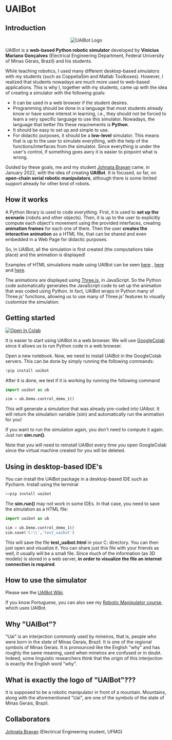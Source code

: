 

<h1>UAIBot</h1>

<h2>Introduction</h2>

<p align="center">
    <img src="https://viniciusmgn.github.io/aulas_manipuladores/presentation/images/aula1/logouaibot.svg" alt="UAIBot Logo"/>
</p>

UAIBot is a <strong>web-based Python robotic simulator</strong> developed by <strong>Vinicius Mariano Gonçalves</strong>  (Electrical Engineering Department, Federal University of Minas Gerais, Brazil) and his students. 

While teaching robotics, I used many different desktop-based simulators with my students (such as CoppeliaSim and Matlab Toolboxes). However, I realized that students nowadays are much more used to web-based applications. This is why I, together with my students, came up with the idea of creating a simulator with the following goals:

<ul>
  <li>It can be used in a web browser if the student desires.</li>
  <li>Programming should be done in a language that most students already know or have some interest in learning, i.e., they should not be forced to learn a very specific language to use this simulator. Nowadays, the language that better fits these requirements is <strong>Python</strong>.  </li>
  <li>It should be easy to set up and simple to use.</li>
  <li>For didactic purposes, it should be a <strong>low-level</strong> simulator. This means that is up to the user to simulate everything, with the help of the functions/interfaces from the simulator. Since everything is under the user's control, if something goes awry it is easier to pinpoint what is wrong.</li>
  
</ul>

Guided by these goals, me and my student [Johnata Brayan](http://setpointcapybara.com/site/) came, in January 2022,  with the idea of creating <strong>UAIBot</strong>.
It is focused, so far, on <strong>open-chain serial robotic manipulators</strong>, although there is some limited support already for other kind of robots.

<h2>How it works</h2>

A Python library is used to code everything. First, it is used to <strong>set up the scenario</strong> (robots and other objects). Then, it is up to the user to explicitly compute each object's movement using the provided interfaces, creating <strong>animation frames</strong> for each one of them.  Then the user <strong> creates the interactive animation</strong> as a HTML file, that can be shared and even embedded in a Web Page for didactic purposes.

So, in UAIBot, all the simulation is first created (the computations take place) and the animation is displayed!

Examples of HTML simulations made using UAIBot can be seen [here](https://viniciusmgn.github.io/aulas_manipuladores/presentation/images/aula1/democontrole1.html) , [here](https://viniciusmgn.github.io/aulas_manipuladores/presentation/images/aula5/anim9.html) and [here](https://viniciusmgn.github.io/aulas_manipuladores/presentation/images/aula1/democontrole2.html).

The animations are displayed using [Three.js](https://threejs.org/), in JavaScript. So the Python code automatically generates the JavaScript code to set up the animation that was coded using Python. In fact, UAIBot wraps in Python many of Three.js' functions, allowing us to use many of Three.js' features to visually customize the simulation.

<h2>Getting started</h2>

[![Open In Colab](https://colab.research.google.com/assets/colab-badge.svg)](https://colab.research.google.com/drive/1i3sxpV_DvVr_WH3vPFoN-ZPSP0ktpFlx?usp=sharing)

It is easier to start using UAIBot in a web browser. We will use [GoogleColab](https://colab.research.google.com/) since it allows us to run Python code in a web browser.

Open a new notebook. Now, we need to install UAIBot in the GoogleColab servers. This can be done by simply running the following commands:

```python
!pip install uaibot
```

After it is done, we test if it is working by running the following command

```python
import uaibot as ub

sim = ub.Demo.control_demo_1()
```

This will generate a simulation that was already pre-coded into UAIbot. It will return the simulation variable (sim) and automatically run the animation for you!

If you want to run the simulation again, you don't need to compute it again. Just run <strong>sim.run()</strong>.

Note that you will need to reinstall UAIBot every time you open GoogleColab since the virtual machine created for you will be deleted.

<h2>Using in desktop-based IDE's</h2>

You can install the UAIBot package in a desktop-based IDE such as Pycharm. Install using the terminal

```python
>>pip install uaibot
```

The <strong>sim.run()</strong> may not work in some IDEs. In that case, you need to save the simulation as a HTML file:

```python
import uaibot as ub

sim = ub.Demo.control_demo_1()
sim.save('C:\\','test_uaibot')
```

This will save the file <strong>test_uaibot.html</strong> in your C: directory. You can then just open and visualize it. You can share just this file with your friends as well, it usually will be a small file. Since much of the information (as 3D models) is stored in a web server, <strong>in order to visualize the file an internet connection is required</strong>.

<h2>How to use the simulator</h2>

Please see the [UAIBot Wiki](???).

If you know Portuguese, you can also see my [Robotic Manipulator course](https://viniciusmgn.github.io/aulas_manipuladores), which uses UAIBot.

<h2>Why "UAIBot"?</h2>

"Uai" is an interjection commonly used by mineiros, that is, people who were born in the state of Minas Gerais, Brazil. It is one of the regional symbols of Minas Gerais. It is pronounced like the English "why" and has roughly the same meaning, used when mineiros are confused or in doubt. Indeed, some linguistic researchers think that the origin of this interjection is exactly the English word "why".

<h2>What is exactly the logo of "UAIBot"???</h2>

It is supposed to be a robotic manipulator in front of a mountain. Mountains, along with the aforementioned "Uai", are one of the symbols of the state of Minas Gerais, Brazil. 

<h2>Collaborators</h2>

[Johnata Brayan](http://setpointcapybara.com/site/) (Electrical Engineering student, UFMG)






